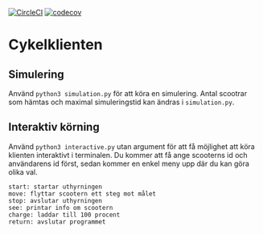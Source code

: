 [![CircleCI](https://circleci.com/gh/jannikarlsson/pattern-scooter/tree/main.svg?style=svg)](https://circleci.com/gh/jannikarlsson/pattern-scooter/tree/main) [![codecov](https://codecov.io/gh/jannikarlsson/pattern-scooter/branch/main/graph/badge.svg?token=M7OUB0KUIE)](https://codecov.io/gh/jannikarlsson/pattern-scooter)

# Cykelklienten

## Simulering

Använd `python3 simulation.py` för att köra en simulering. Antal scootrar som hämtas och maximal simuleringstid kan ändras i `simulation.py`.

## Interaktiv körning

Använd `python3 interactive.py` utan argument för att få möjlighet att köra klienten interaktivt i terminalen. Du kommer att få ange scooterns id och användarens id först, sedan kommer en enkel meny upp där du kan göra olika val.

```
start: startar uthyrningen
move: flyttar scootern ett steg mot målet
stop: avslutar uthyrningen
see: printar info om scootern
charge: laddar till 100 procent
return: avslutar programmet
```